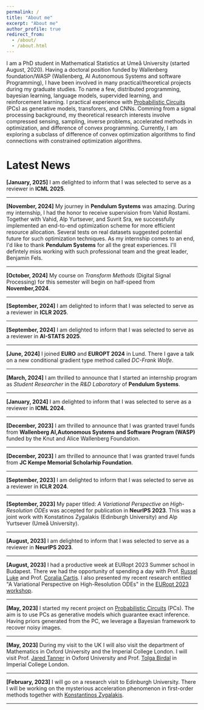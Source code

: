 ```yaml
---
permalink: /
title: "About me"
excerpt: "About me"
author_profile: true
redirect_from: 
  - /about/
  - /about.html
---
```


I am a PhD student in Mathematical Statistics at Umeå University (started August, 2020). Having a doctoral position funded by Wallenberg foundation/WASP (Wallenberg, AI Autonomous Systems and software Programming), I have been involved in many practical/theoretical projects during my graduate studies. To name a few, distributed programming, bayesian learning, language models, supervided learning, and reinforcement learning. I practical experience with [Probabilistic Circuits](https://proceedings.mlr.press/v115/peharz20a/peharz20a.pdf) (PCs) as generative models, transforers, and CNNs. Comming from a signal processing background, my theoretical research interests involve compressed sensing, sampling, inverse problems, accelerated methods in optimization, and difference of convex programming. Currently, I am exploring a subclass of difference of convex optimization algorithms to find connections with constrained optimization algorithms.

Latest News
======
**[January, 2025]** I am delighted to inform that I was selected to serve as a reviewer in **ICML 2025**.

------
**[November, 2024]** My journey in **Pendulum Systems** was amazing. During my internship, I had the honor to receive supervision from Vahid Rostami. Together with Vahid, Alp Yurtsever, and Suvrit Sra, we successfully implemented an end-to-end optimization scheme for more efficient resource allocation. Several tests on real datasets suggested potential future for such optimization techniques. As my internship comes to an end, I'd like to thank **Pendulum Systems** for all the great experiences. I'll defintely miss working with such professional team and the great leader, Benjamin Fels.

------
**[October, 2024]** My course on *Transform Methods* (Digital Signal Processing) for this semester will begin on half-speed from **November,2024**.

------
**[September, 2024]** I am delighted to inform that I was selected to serve as a reviewer in **ICLR 2025**.

------
**[September, 2024]** I am delighted to inform that I was selected to serve as a reviewer in **AI-STATS 2025**.

------
**[June, 2024]** I joined **EURO** and **EUROPT 2024** in Lund. There I gave a talk on a new conditional gradient type method called *DC-Frank Wolfe*.

------
**[March, 2024]** I am thrilled to announce that I started an internship program as *Student Researcher* in the *R&D Laboratory* of **Pendulum Systems**.  

------
**[January, 2024]** I am delighted to inform that I was selected to serve as a reviewer in **ICML 2024**.

------
**[December, 2023]** I am thrilled to announce that I was granted travel funds from **Wallenberg AI,Autonomous Systems and Software Program (WASP)** funded by the Knut and Alice Wallenberg Foundation.

------
**[December, 2023]** I am thrilled to announce that I was granted travel funds from **JC Kempe Memorial Scholarhip Foundation**.

------

**[September, 2023]** I am delighted to inform that I was selected to serve as a reviewer in **ICLR 2024**.

------
**[September, 2023]** My paper titled: *A Variational Perspective on High-Resolution ODEs* was accepted for publication in **NeurIPS 2023**. This was a joint work with Konstatinos Zygalakis (Edinburgh University) and Alp Yurtsever (Umeå University).

------
**[August, 2023]** I am delighted to inform that I was selected to serve as a reviewer in **NeurIPS 2023**.

------

**[August, 2023]** I had a productive week at EURopt 2023 Summer school in Budapest. There we had the opportunity of spending a day with Prof. [Russel Luke](https://scholar.google.com/citations?user=Gb9nMYwAAAAJ&hl=en) and Prof. [Coralia Cartis](https://scholar.google.com/citations?user=L5nraqYAAAAJ&hl=en). I also presented my recent research entitled "A Variational Perspective on High-Resolution ODEs" in the [EURopt 2023 workshop](http://www.europt.hu/).

------

**[May, 2023]**  I started my recent project on [Probabilistic Circuits](https://proceedings.mlr.press/v115/peharz20a/peharz20a.pdf) (PCs). The aim is to use PCs as generative models which guarantee exact inference. Having priors generated from the PC, we leverage a Bayesian framework to recover noisy images.

------

**[May, 2023]** During my visit to the UK I will also visit the department of Mathematics in Oxford University and the Imperial College London. I will visit Prof. [Jared Tanner](https://www.maths.ox.ac.uk/people/jared.tanner) in Oxford University and Prof. [Tolga Birdal](https://scholar.google.com/citations?user=_Bxd5ggAAAAJ&hl=en) in Imperial College London.

------

**[February, 2023]** I will go on a research visit to Edinburgh University. There I will be working on the mysterious acceleration phenomenon in first-order methods together with [Konstantinos Zygalakis](https://scholar.google.com/citations?user=XqwQVdEAAAAJ&hl=en).

------


